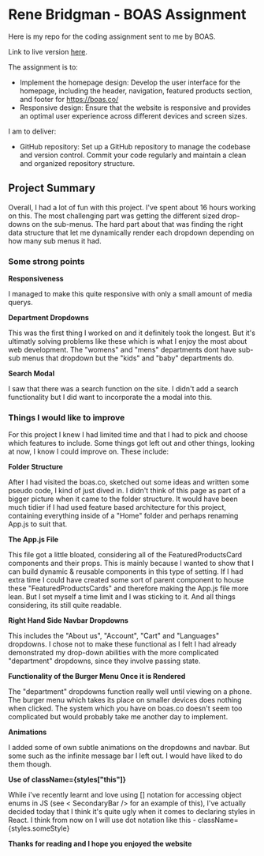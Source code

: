 # Rene Bridgman - BOAS Assignment

Here is my repo for the coding assignment sent to me by BOAS.

Link to live version [here](https://boas-homepage.firebaseapp.com).

The assignment is to:

-   Implement the homepage design: Develop the user interface for the homepage, including the header, navigation, featured products section, and footer for https://boas.co/
-   Responsive design: Ensure that the website is responsive and provides an optimal user experience across different devices and screen sizes.

I am to deliver:

-   GitHub repository: Set up a GitHub repository to manage the codebase and version control. Commit your code regularly and maintain a clean and organized repository structure.

## Project Summary

Overall, I had a lot of fun with this project. I've spent about 16 hours working on this. The most challenging part was getting the different sized drop-downs on the sub-menus. The hard part about that was finding the right data structure that let me dynamically render each dropdown depending on how many sub menus it had.

### Some strong points

**Responsiveness**

I managed to make this quite responsive with only a small amount of media querys.

**Department Dropdowns**

This was the first thing I worked on and it definitely took the longest. But it's ultimatly solving problems like these which is what I enjoy the most about web development. The "womens" and "mens" departments dont have sub-sub menus that dropdown but the "kids" and "baby" departments do.

**Search Modal**

I saw that there was a search function on the site. I didn't add a search functionality but I did want to incorporate the a modal into this.

### Things I would like to improve

For this project I knew I had limited time and that I had to pick and choose which features to include. Some things got left out and other things, looking at now, I know I could improve on. These include:

**Folder Structure**

After I had visited the boas.co, sketched out some ideas and written some pseudo code, I kind of just dived in. I didn't think of this page as part of a bigger picture when it came to the folder structure. It would have been much tidier if I had used feature based architecture for this project, containing everything inside of a "Home" folder and perhaps renaming App.js to suit that.

**The App.js File**

This file got a little bloated, considering all of the FeaturedProductsCard components and their props. This is mainly because I wanted to show that I can build dynamic & reusable components in this type of setting. If I had extra time I could have created some sort of parent component to house these "FeaturedProductsCards" and therefore making the App.js file more lean. But I set myself a time limit and I was sticking to it. And all things considering, its still quite readable.

**Right Hand Side Navbar Dropdowns**

This includes the "About us", "Account", "Cart" and "Languages" dropdowns. I chose not to make these functional as I felt I had already demonstrated my drop-down abilities with the more complicated "department" dropdowns, since they involve passing state.

**Functionality of the Burger Menu Once it is Rendered**

The "department" dropdowns function really well until viewing on a phone. The burger menu which takes its place on smaller devices does nothing when clicked. The system which you have on boas.co doesn't seem too complicated but would probably take me another day to implement.

**Animations**

I added some of own subtle animations on the dropdowns and navbar. But some such as the infinite message bar I left out. I would have liked to do them though.

**Use of className={styles["this"]}**

While i've recently learnt and love using [] notation for accessing object enums in JS (see < SecondaryBar /> for an example of this), I've actually decided today that I think it's quite ugly when it comes to declaring styles in React. I think from now on I will use dot notation like this - className={styles.someStyle}

**Thanks for reading and I hope you enjoyed the website**
